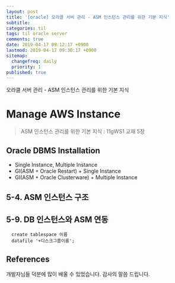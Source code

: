 ```yaml
---
layout: post
title: '[oracle] 오라클 서버 관리 - ASM 인스턴스 관리를 위한 기본 지식'
subtitle: 
categories: til
tags: til oracle server
comments: true
date: 2019-04-17 09:12:17 +0900
lastmod: 2019-04-17 09:30:17 +0900
sitemap:
  changefreq: daily
  priority: 1
published: true
---
```


오라클 서버 관리 - ASM 인스턴스 관리를 위한 기본 지식<br />

# Manage AWS Instance
> ASM 인스턴스 관리를 위한 기본 지식 : 11gWS1 교재 5장<br>

## Oracle DBMS Installation
  - Single Instance, Multiple Instance
  - GI(ASM + Oracle Restart) + Single Instance
  - GI(ASM + Oracle Clusterware) + Multiple Instance

## 5-4. ASM 인스턴스 구조

## 5-9. DB 인스턴스와 ASM 연동
```
  create tablespace 이름
  datafile '+디스크그룹이름';
```

## References
개발자님들 덕분에 많이 배울 수 있었습니다. 감사의 말씀 드립니다.<br/>